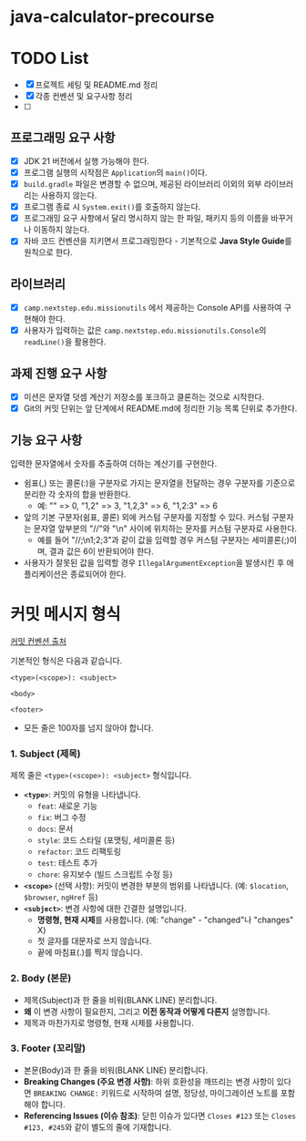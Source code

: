# java-calculator-precourse

# TODO List

- [x] 프로젝트 세팅 및 README.md 정리
- [x] 각종 컨벤션 및 요구사항 정리
- [ ] 

## 프로그래밍 요구 사항

- [x] JDK 21 버전에서 실행 가능해야 한다.
- [x] 프로그램 실행의 시작점은 `Application`의 `main()`이다.
- [x] `build.gradle` 파일은 변경할 수 없으며, 제공된 라이브러리 이외의 외부 라이브러리는 사용하지 않는다.
- [x] 프로그램 종료 시 `System.exit()`를 호출하지 않는다.
- [x] 프로그래밍 요구 사항에서 달리 명시하지 않는 한 파일, 패키지 등의 이름을 바꾸거나 이동하지 않는다.
- [x] 자바 코드 컨벤션을 지키면서 프로그래밍한다 - 기본적으로 **Java Style Guide**를 원칙으로 한다.

## 라이브러리

- [x] `camp.nextstep.edu.missionutils` 에서 제공하는 Console API를 사용하여 구현해야 한다.
- [x] 사용자가 입력하는 값은 `camp.nextstep.edu.missionutils.Console`의 `readLine()`을 활용한다.

## 과제 진행 요구 사항

- [x] 미션은 문자열 덧셈 계산기 저장소를 포크하고 클론하는 것으로 시작한다.
- [x] Git의 커밋 단위는 앞 단계에서 README.md에 정리한 기능 목록 단위로 추가한다.

기능 요구 사항
---

입력한 문자열에서 숫자를 추출하여 더하는 계산기를 구현한다.

- 쉼표(,) 또는 콜론(:)을 구분자로 가지는 문자열을 전달하는 경우 구분자를 기준으로 분리한 각 숫자의 합을 반환한다.
    - 예: "" => 0, "1,2" => 3, "1,2,3" => 6, "1,2:3" => 6
- 앞의 기본 구분자(쉼표, 콜론) 외에 커스텀 구분자를 지정할 수 있다. 커스텀 구분자는 문자열 앞부분의 "//"와 "\n" 사이에 위치하는 문자를 커스텀 구분자로 사용한다.
    - 예를 들어 "//;\n1;2;3"과 같이 값을 입력할 경우 커스텀 구분자는 세미콜론(;)이며, 결과 값은 6이 반환되어야 한다.
- 사용자가 잘못된 값을 입력할 경우 `IllegalArgumentException`을 발생시킨 후 애플리케이션은 종료되어야 한다.

# **커밋 메시지 형식**

[커밋 컨벤션 출처](https://gist.github.com/stephenparish/9941e89d80e2bc58a153#allowed-type)

기본적인 형식은 다음과 같습니다.

```
<type>(<scope>): <subject>

<body>

<footer>
```

* 모든 줄은 100자를 넘지 않아야 합니다.

### **1. Subject (제목)**

제목 줄은 `<type>(<scope>): <subject>` 형식입니다.

* **`<type>`**: 커밋의 유형을 나타냅니다.
    * `feat`: 새로운 기능
    * `fix`: 버그 수정
    * `docs`: 문서
    * `style`: 코드 스타일 (포맷팅, 세미콜론 등)
    * `refactor`: 코드 리팩토링
    * `test`: 테스트 추가
    * `chore`: 유지보수 (빌드 스크립트 수정 등)
* **`<scope>`** (선택 사항): 커밋이 변경한 부분의 범위를 나타냅니다. (예: `$location`, `$browser`, `ngHref` 등)
* **`<subject>`**: 변경 사항에 대한 간결한 설명입니다.
    * **명령형, 현재 시제**를 사용합니다. (예: "change" - "changed"나 "changes" X)
    * 첫 글자를 대문자로 쓰지 않습니다.
    * 끝에 마침표(.)를 찍지 않습니다.

### **2. Body (본문)**

* 제목(Subject)과 한 줄을 비워(BLANK LINE) 분리합니다.
* **왜** 이 변경 사항이 필요한지, 그리고 **이전 동작과 어떻게 다른지** 설명합니다.
* 제목과 마찬가지로 명령형, 현재 시제를 사용합니다.

### **3. Footer (꼬리말)**

* 본문(Body)과 한 줄을 비워(BLANK LINE) 분리합니다.
* **Breaking Changes (주요 변경 사항)**: 하위 호환성을 깨뜨리는 변경 사항이 있다면 `BREAKING CHANGE:` 키워드로 시작하여 설명, 정당성, 마이그레이션 노트를 포함해야 합니다.
* **Referencing Issues (이슈 참조)**: 닫힌 이슈가 있다면 `Closes #123` 또는 `Closes #123, #245`와 같이 별도의 줄에 기재합니다.